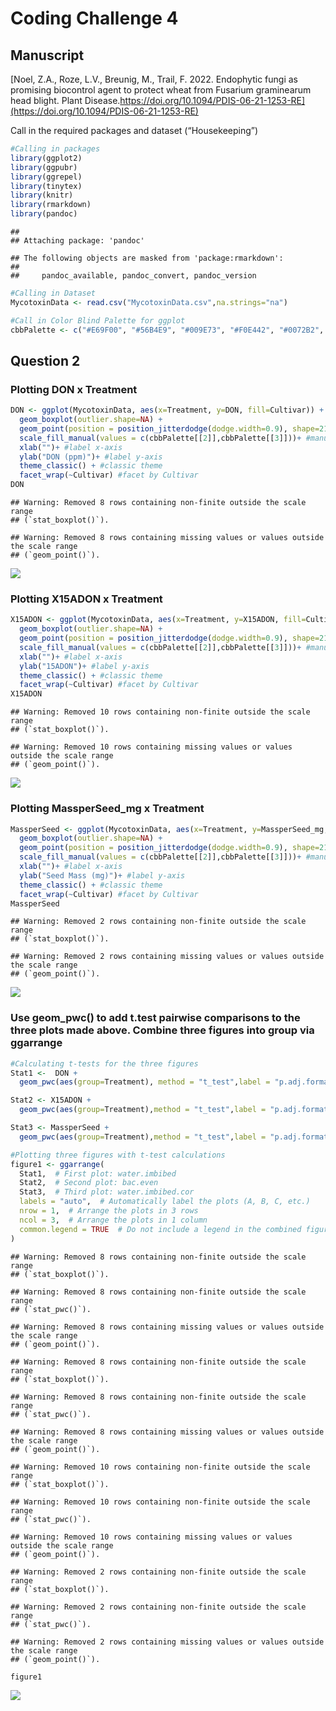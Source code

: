 # Coding Challenge 4

## Manuscript

[Noel, Z.A., Roze, L.V., Breunig, M., Trail, F. 2022. Endophytic fungi
as promising biocontrol agent to protect wheat from Fusarium graminearum
head blight. Plant
Disease.https://doi.org/10.1094/PDIS-06-21-1253-RE](https://doi.org/10.1094/PDIS-06-21-1253-RE)

Call in the required packages and dataset (“Housekeeping”)

``` r
#Calling in packages
library(ggplot2)
library(ggpubr)
library(ggrepel)
library(tinytex)
library(knitr)
library(rmarkdown)
library(pandoc)
```

    ## 
    ## Attaching package: 'pandoc'

    ## The following objects are masked from 'package:rmarkdown':
    ## 
    ##     pandoc_available, pandoc_convert, pandoc_version

``` r
#Calling in Dataset
MycotoxinData <- read.csv("MycotoxinData.csv",na.strings="na")

#Call in Color Blind Palette for ggplot 
cbbPalette <- c("#E69F00", "#56B4E9", "#009E73", "#F0E442", "#0072B2", "#D55E00", "#CC79A7","#000000")
```

## Question 2

### Plotting DON x Treatment

``` r
DON <- ggplot(MycotoxinData, aes(x=Treatment, y=DON, fill=Cultivar)) + 
  geom_boxplot(outlier.shape=NA) + 
  geom_point(position = position_jitterdodge(dodge.width=0.9), shape=21,alpha=0.6)+ #jitter dodge points and make them transparent
  scale_fill_manual(values = c(cbbPalette[[2]],cbbPalette[[3]]))+ #manually insert two colors from CbbPalette
  xlab("")+ #label x-axis
  ylab("DON (ppm)")+ #label y-axis
  theme_classic() + #classic theme
  facet_wrap(~Cultivar) #facet by Cultivar
DON
```

    ## Warning: Removed 8 rows containing non-finite outside the scale range
    ## (`stat_boxplot()`).

    ## Warning: Removed 8 rows containing missing values or values outside the scale range
    ## (`geom_point()`).

![](CodingChallenge4_files/figure-gfm/unnamed-chunk-2-1.png)<!-- -->

### Plotting X15ADON x Treatment

``` r
X15ADON <- ggplot(MycotoxinData, aes(x=Treatment, y=X15ADON, fill=Cultivar)) + 
  geom_boxplot(outlier.shape=NA) + 
  geom_point(position = position_jitterdodge(dodge.width=0.9), shape=21,alpha=0.6)+ #jitter dodge points and make them transparent
  scale_fill_manual(values = c(cbbPalette[[2]],cbbPalette[[3]]))+ #manually insert two colors from CbbPalette
  xlab("")+ #label x-axis
  ylab("15ADON")+ #label y-axis
  theme_classic() + #classic theme
  facet_wrap(~Cultivar) #facet by Cultivar
X15ADON
```

    ## Warning: Removed 10 rows containing non-finite outside the scale range
    ## (`stat_boxplot()`).

    ## Warning: Removed 10 rows containing missing values or values outside the scale range
    ## (`geom_point()`).

![](CodingChallenge4_files/figure-gfm/unnamed-chunk-3-1.png)<!-- -->

### Plotting MassperSeed_mg x Treatment

``` r
MassperSeed <- ggplot(MycotoxinData, aes(x=Treatment, y=MassperSeed_mg, fill=Cultivar)) + 
  geom_boxplot(outlier.shape=NA) + 
  geom_point(position = position_jitterdodge(dodge.width=0.9), shape=21,alpha=0.6)+ #jitter dodge points and make them transparent
  scale_fill_manual(values = c(cbbPalette[[2]],cbbPalette[[3]]))+ #manually insert two colors from CbbPalette
  xlab("")+ #label x-axis
  ylab("Seed Mass (mg)")+ #label y-axis
  theme_classic() + #classic theme
  facet_wrap(~Cultivar) #facet by Cultivar
MassperSeed
```

    ## Warning: Removed 2 rows containing non-finite outside the scale range
    ## (`stat_boxplot()`).

    ## Warning: Removed 2 rows containing missing values or values outside the scale range
    ## (`geom_point()`).

![](CodingChallenge4_files/figure-gfm/unnamed-chunk-4-1.png)<!-- -->

### Use geom_pwc() to add t.test pairwise comparisons to the three plots made above. Combine three figures into group via ggarrange

``` r
#Calculating t-tests for the three figures 
Stat1 <-  DON +
  geom_pwc(aes(group=Treatment), method = "t_test",label = "p.adj.format") #Adding t-test to Question 1 figure

Stat2 <- X15ADON +
  geom_pwc(aes(group=Treatment),method = "t_test",label = "p.adj.format")  #Adding t-test to Question 2 figure

Stat3 <- MassperSeed +
  geom_pwc(aes(group=Treatment),method = "t_test",label = "p.adj.format")  #Adding t-test to Question 3 figure

#Plotting three figures with t-test calculations 
figure1 <- ggarrange(
  Stat1,  # First plot: water.imbibed
  Stat2,  # Second plot: bac.even
  Stat3,  # Third plot: water.imbibed.cor
  labels = "auto",  # Automatically label the plots (A, B, C, etc.)
  nrow = 1,  # Arrange the plots in 3 rows
  ncol = 3,  # Arrange the plots in 1 column
  common.legend = TRUE  # Do not include a legend in the combined figure
)
```

    ## Warning: Removed 8 rows containing non-finite outside the scale range
    ## (`stat_boxplot()`).

    ## Warning: Removed 8 rows containing non-finite outside the scale range
    ## (`stat_pwc()`).

    ## Warning: Removed 8 rows containing missing values or values outside the scale range
    ## (`geom_point()`).

    ## Warning: Removed 8 rows containing non-finite outside the scale range
    ## (`stat_boxplot()`).

    ## Warning: Removed 8 rows containing non-finite outside the scale range
    ## (`stat_pwc()`).

    ## Warning: Removed 8 rows containing missing values or values outside the scale range
    ## (`geom_point()`).

    ## Warning: Removed 10 rows containing non-finite outside the scale range
    ## (`stat_boxplot()`).

    ## Warning: Removed 10 rows containing non-finite outside the scale range
    ## (`stat_pwc()`).

    ## Warning: Removed 10 rows containing missing values or values outside the scale range
    ## (`geom_point()`).

    ## Warning: Removed 2 rows containing non-finite outside the scale range
    ## (`stat_boxplot()`).

    ## Warning: Removed 2 rows containing non-finite outside the scale range
    ## (`stat_pwc()`).

    ## Warning: Removed 2 rows containing missing values or values outside the scale range
    ## (`geom_point()`).

``` r
figure1
```

![](CodingChallenge4_files/figure-gfm/unnamed-chunk-5-1.png)<!-- -->
